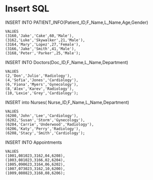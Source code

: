 # Insert SQL 


INSERT INTO PATIENT_INFO(Patient_ID,F_Name,L_Name,Age,Gender)

    VALUES
    (3160,'Jake','Cake',60,'Male'),
    (3162,'Luke','Skywalker',21,'Male'),
    (3164,'Mary','Lopez',27,'Female'),
    (3166,'Jake','Smith',41,'Male'),
    (3168,'Peter','Parker',25,'Male');

INSERT INTO Doctors(Doc_ID,F_Name,L_Name,Department)

    VALUES
    (2,'Don','Julio','Radiology'),
    (4,'Sofia','Jones','Cardiology'),
    (6,'Fiona','Myers','Gynecology'),
    (8,'Alex','Karev','Radiology'),
    (10,'Lexie','Grey','Cardiology');


INSERT into Nurses( Nurse_ID,F_Name,L_Name,Department)

    VALUES
    (6200,'John','Lee','Cardiology'),
    (6202,'Susan','Storm','Gynecology'),
    (6204,'Carrie','Underwood','Radiology'),
    (6206,'Katy','Perry','Radiology'),
    (6208,'Stacy','Smith','Cardiology');

INSERT INTO Appointments

    VALUES
    (1001,081023,3162,04,6208),
    (1003,081023,3166,02,6204),
    (1005,090623,3164,06,6202),
    (1007,073023,3162,10,6200),
    (1009,080823,3168,08,6206);